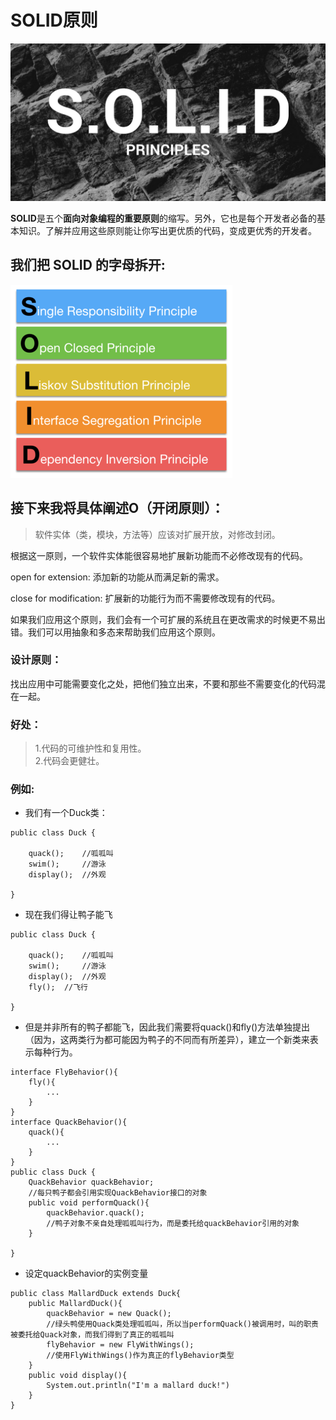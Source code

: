 # SOLID原则
![SOLID](SOLID.png)

**SOLID**是五个**面向对象编程的重要原则**的缩写。另外，它也是每个开发者必备的基本知识。了解并应用这些原则能让你写出更优质的代码，变成更优秀的开发者。

## 我们把 SOLID 的字母拆开:
![SOLID_EXPLAIN](SOLID_EXPLAIN.png)
## 接下来我将具体阐述O（开闭原则）：
>软件实体（类，模块，方法等）应该对扩展开放，对修改封闭。

根据这一原则，一个软件实体能很容易地扩展新功能而不必修改现有的代码。

open for extension: 添加新的功能从而满足新的需求。

close for modification: 扩展新的功能行为而不需要修改现有的代码。

如果我们应用这个原则，我们会有一个可扩展的系统且在更改需求的时候更不易出错。我们可以用抽象和多态来帮助我们应用这个原则。
### 设计原则：
找出应用中可能需要变化之处，把他们独立出来，不要和那些不需要变化的代码混在一起。

### 好处：
>1.代码的可维护性和复用性。  
2.代码会更健壮。

### 例如:
- 我们有一个Duck类：
```
public class Duck {

    quack();    //呱呱叫
    swim();     //游泳
    display();  //外观

}
```
- 现在我们得让鸭子能飞
```
public class Duck {

    quack();    //呱呱叫
    swim();     //游泳
    display();  //外观
    fly();  //飞行

}
```
- 但是并非所有的鸭子都能飞，因此我们需要将quack()和fly()方法单独提出（因为，这两类行为都可能因为鸭子的不同而有所差异），建立一个新类来表示每种行为。
```
interface FlyBehavior(){
    fly(){
        ...
    }
}
interface QuackBehavior(){
    quack(){
        ...
    } 
}
public class Duck {
    QuackBehavior quackBehavior;
    //每只鸭子都会引用实现QuackBehavior接口的对象
    public void performQuack(){
        quackBehavior.quack();
        //鸭子对象不亲自处理呱呱叫行为，而是委托给quackBehavior引用的对象
    }

}

```
- 设定quackBehavior的实例变量
```
public class MallardDuck extends Duck{
    public MallardDuck(){
        quackBehavior = new Quack();
        //绿头鸭使用Quack类处理呱呱叫，所以当performQuack()被调用时，叫的职责被委托给Quack对象，而我们得到了真正的呱呱叫
        flyBehavior = new FlyWithWings();
        //使用FlyWithWings()作为真正的flyBehavior类型
    }
    public void display(){
        System.out.println("I'm a mallard duck!")
    }
}
